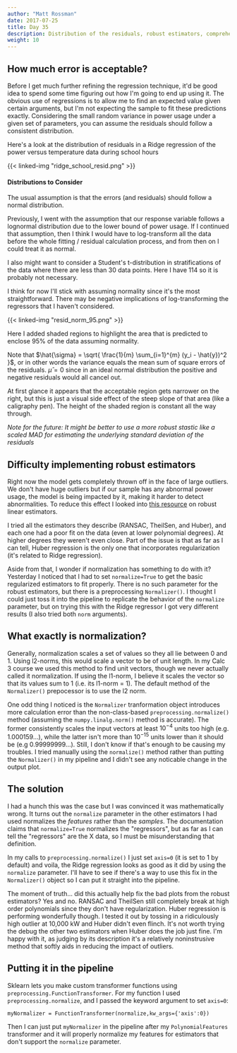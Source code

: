 ```yaml
---
author: "Matt Rossman"
date: 2017-07-25
title: Day 35
description: Distribution of the residuals, robust estimators, comprehending and implementing normalization
weight: 10
---
```


## How much error is acceptable?
Before I get much further refining the regression technique, it'd be good idea to spend some time figuring out how I'm going to end up using it. The obvious use of regressions is to allow me to find an expected value given certain arguments, but I'm not expecting the sample to fit these predictions exactly. Considering the small random variance in power usage under a given set of parameters, you can assume the residuals should follow a consistent distribution.

Here's a look at the distribution of residuals in a Ridge regression of the power versus temperature data during school hours

{{< linked-img "ridge_school_resid.png" >}}

#### Distributions to Consider
The usual assumption is that the errors (and residuals) should follow a normal distribution.

Previously, I went with the assumption that our response variable follows a lognormal distribution due to the lower bound of power usage. If I continued that assumption, then I think I would have to log-transform all the data before the whole fitting / residual calculation process, and from then on I could treat it as normal.

I also might want to consider a Student's t-distribution in stratifications of the data where there are less than 30 data points. Here I have 114 so it is probably not necessary.

I think for now I'll stick with assuming normality since it's the most straightforward. There may be negative implications of log-transforming the regressors that I haven't considered.

{{< linked-img "resid_norm_95.png" >}}

Here I added shaded regions to highlight the area that is predicted to enclose 95% of the data assuming normality.

Note that $\hat{\sigma} = \sqrt{ \frac{1}{m} \sum_{i=1}^{m} (y_i - \hat{y})^2 }$, or in other words the variance equals the mean sum of square errors of the residuals. $\hat{\mu}=0$ since in an ideal normal distribution the positive and negative residuals would all cancel out.

At first glance it appears that the acceptable region gets narrower on the right, but this is just a visual side effect of the steep slope of that area (like a caligraphy pen). The height of the shaded region is constant all the way through.

*Note for the future: It might be better to use a more robust stastic like a scaled MAD for estimating the underlying standard deviation of the residuals*

## Difficulty implementing robust estimators
Right now the model gets completely thrown off in the face of large outliers. We don't have huge outliers but if our sample has any abnormal power usage, the model is being impacted by it, making it harder to detect abnormalities. To reduce this effect I looked into [this resource](http://scikit-learn.org/stable/auto_examples/linear_model/plot_robust_fit.html) on robust linear estimators.

I tried all the estimators they describe (RANSAC, TheilSen, and Huber), and each one had a poor fit on the data (even at lower polynomial degrees). At higher degrees they weren't even close. Part of the issue is that as far as I can tell, Huber regression is the only one that incorporates regularization (it's related to Ridge regression).

Aside from that, I wonder if normalization has something to do with it? Yesterday I noticed that I had to set `normalize=True` to get the basic regularized estimators to fit properly. There is no such parameter for the robust estimators, but there is a preprocessing `Normalizer()`. I thought I could just toss it into the pipeline to replicate the behavior of the `normalize` parameter, but on trying this with the Ridge regressor I got very different results (I also tried both `norm` arguments).

## What exactly is normalization?
Generally, normalization scales a set of values so they all lie between 0 and 1. Using l2-norms, this would scale a vector to be of unit length. In my Calc 3 course we used this method to find unit vectors, though we never actually called it normalization. If using the l1-norm, I believe it scales the vector so that its values sum to 1 (i.e. its l1-norm = 1). The default method of the `Normalizer()` prepocessor is to use the l2 norm.

One odd thing I noticed is the `Normalizer` tranformation object introduces more calculation error than the non-class-based `preprocessing.normalize()` method (assuming the `numpy.linalg.norm()` method is accurate). The former consistently scales the input vectors at least $10^{-4}$ units too high (e.g. 1.000159...), while the latter isn't more than $10^{-15}$ units lower than it should be (e.g 0.99999999...). Still, I don't know if that's enough to be causing my troubles. I tried manually using the `normalize()` method rather than putting the `Normalizer()` in my pipeline and I didn't see any noticable change in the output plot.

## The solution
I had a hunch this was the case but I was convinced it was mathematically wrong. It turns out the `normalize` parameter in the other estimators I had used normalizes the *features* rather than the *samples*. The documentation claims that `normalize=True` normalizes the "regressors", but as far as I can tell the "regressors" are the X data, so I must be misunderstanding that definition.

In my calls to `preprocessing.normalize()` I just set `axis=0` (it is set to 1 by default) and voila, the Ridge regression looks as good as it did by using the `normalize` parameter. I'll have to see if there's a way to use this fix in the `Normalizer()` object so I can put it straight into the pipeline.

The moment of truth... did this actually help fix the bad plots from the robust estimators? Yes and no. RANSAC and TheilSen still completely break at high order polynomials since they don't have regularization. Huber regression is performing wonderfully though. I tested it out by tossing in a ridiculously high outlier at 10,000 kW and Huber didn't even flinch. It's not worth trying the debug the other two estimators when Huber does the job just fine. I'm happy with it, as judging by its description it's a relatively noninstrusive method that softly aids in reducing the impact of outliers.

## Putting it in the pipeline
Sklearn lets you make custom transformer functions using `preprocessing.FunctionTransformer`. For my function I used `preprocessing.normalize`, and I passed the keyword argument to set `axis=0`:

	myNormalizer = FunctionTransformer(normalize,kw_args={'axis':0})

Then I can just put `myNormalizer` in the pipeline after my `PolynomialFeatures` transformer and it will properly normalize my features for estimators that don't support the `normalize` parameter.
